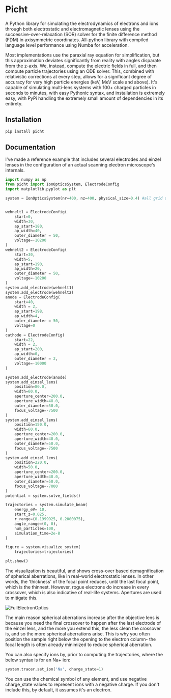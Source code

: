 # Picht

A Python library for simulating the electrodynamics of electrons and ions through both electrostatic and electromagnetic lenses using the successive-over-relaxation (SOR) solver for the finite difference method (FDM) in axisymmetric coordinates. All-python library with compiled language level performance using Numba for acceleration. 

Most implementations use the paraxial ray equation for simplification, but this approximation deviates significantly from reality with angles disparate from the z-axis. We, instead, compute the electric fields in full, and then compute particle trajectories using an ODE solver. This, combined with relativistic corrections at every step, allows for a significant degree of accuracy for very high particle energies (keV, MeV scale and above). It's capable of simulating multi-lens systems with 100+ charged particles in seconds to minutes, with easy Pythonic syntax, and installation is extremely easy, with PyPi handling the extremely small amount of dependencies in its entirety.

## Installation
```bash
pip install picht
```

## Documentation

I've made a reference example that includes several electrodes and einzel lenses in the configuration of an actual scanning electron microscope's internals. 

```python
import numpy as np
from picht import IonOpticsSystem, ElectrodeConfig
import matplotlib.pyplot as plt

system = IonOpticsSystem(nr=400, nz=400, physical_size=0.4) #all grid units are in mm.


wehnelt1 = ElectrodeConfig(
    start=0,
    width=30,
    ap_start=180,
    ap_width=40,
    outer_diameter = 50,
    voltage=-10200
)
wehnelt2 = ElectrodeConfig(
    start=30,
    width=5,
    ap_start=190,
    ap_width=20,
    outer_diameter = 50,
    voltage=-10200
)
system.add_electrode(wehnelt1)
system.add_electrode(wehnelt2)
anode = ElectrodeConfig(
    start=40,
    width = 2,
    ap_start=198,
    ap_width=4,
    outer_diameter = 50,
    voltage=0
)
cathode = ElectrodeConfig(
    start=22,
    width = 2,
    ap_start=200,
    ap_width=0,
    outer_diameter = 2,
    voltage=-10000
)

system.add_electrode(anode)
system.add_einzel_lens(
    position=80.0,
    width=60.0,
    aperture_center=200.0,
    aperture_width=48.0,
    outer_diameter=50.0,
    focus_voltage=-7500
)
system.add_einzel_lens(
    position=150.0,
    width=60.0,
    aperture_center=200.0,
    aperture_width=48.0,
    outer_diameter=50.0,
    focus_voltage=-7500
)
system.add_einzel_lens(
    position=220.0,
    width=50.0,
    aperture_center=200.0,
    aperture_width=48.0,
    outer_diameter=50.0,
    focus_voltage=-7000
)
potential = system.solve_fields()

trajectories = system.simulate_beam(
    energy_eV= 10,  
    start_z=0.025,
    r_range=(0.1999925, 0.2000075),
    angle_range=(0, 0),
    num_particles=100,
    simulation_time=2e-8
)

figure = system.visualize_system(
    trajectories=trajectories)

plt.show()
```

The visualization is beautiful, and shows cross-over based demagnification of spherical aberrations, like in real-world electrostatic lenses. In other words, the 'thickness' of the focal point reduces, until the last focal point, which is the thinnest. However, rogue electrons do increase in every crossover, which is also indicative of real-life systems. Apertures are used to mitigate this. 

![FullElectronOptics](https://github.com/user-attachments/assets/22f984b8-569f-4406-89ab-941ae67f7ed5)

The main reason spherical aberrations increase after the objective lens is because you need the final crossover to happen after the last electrode of the einzel lens, and the more you extend this, the less clean the crossover is, and so the more spherical aberrations arise. This is why you often position the sample right below the opening to the electron column- the focal length is often already minimized to reduce spherical aberration.

You can also specify ions by, prior to computing the trajectories, where the below syntax is for an Na+ ion:

```python
system.tracer.set_ion('Na', charge_state=1)
```

You can use the chemical symbol of any element, and use negative charge_state values to represent ions with a negative charge. If you don't include this, by default, it assumes it's an electron.